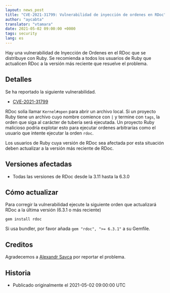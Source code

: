 ```yaml
---
layout: news_post
title: "CVE-2021-31799: Vulnerabilidad de inyección de ordenes en RDoc"
author: "aycabta"
translator: "vtamara"
date: 2021-05-02 09:00:00 +0000
tags: security
lang: es
---
```


Hay una vulnerabilidad de Inyección de Ordenes en el RDoc que se
distribuye con Ruby.
Se recomienda a todos los usuarios de Ruby que actualicen RDoc a
la versión más reciente que resuelve el problema.

## Detalles

Se ha reportado la siguiente vulnerabilidad.

* [CVE-2021-31799](https://nvd.nist.gov/vuln/detail/CVE-2021-31799)

RDoc solía llamar `Kernel#open` para abrir un archivo local.
Si un proyecto Ruby tiene un archivo cuyo nombre comience con `|`
y termine con `tags`, la orden que siga al carácter de tubería
será ejecutada.
Un proyecto Ruby malicioso podría explotar esto para ejecutar
ordenes arbitrarías como el usuario que intente ejecutar la orden
`rdoc`.

Los usuarios de Ruby cuya versión de RDoc sea afectada por esta
situación deben actualizar a la versión más reciente de RDoc.

## Versiones afectadas

* Todas las versiones de RDoc desde la 3.11 hasta la 6.3.0

## Cómo actualizar

Para corregir la vulnerabilidad ejecute la siguiente orden que
actualizará RDoc a la última versión (6.3.1 o más reciente)

```
gem install rdoc
```

Si usa bundler, por favor añada `gem "rdoc", ">= 6.3.1"` a su Gemfile.

## Creditos

Agradecemos a [Alexandr Savca](https://hackerone.com/chinarulezzz)
por reportar el problema.

## Historia

* Publicado originalmente el 2021-05-02 09:00:00 UTC
